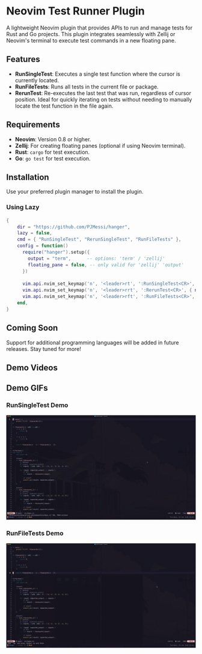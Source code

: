 # Neovim Test Runner Plugin

A lightweight Neovim plugin that provides APIs to run and manage tests for Rust and Go projects. This plugin integrates seamlessly with Zellij or Neovim's terminal to execute test commands in a new floating pane.

## Features

- **RunSingleTest**: Executes a single test function where the cursor is currently located.
- **RunFileTests**: Runs all tests in the current file or package.
- **RerunTest**: Re-executes the last test that was run, regardless of cursor position. Ideal for quickly iterating on tests without needing to manually locate the test function in the file again.

## Requirements

- **Neovim**: Version 0.8 or higher.
- **Zellij**: For creating floating panes (optional if using Neovim terminal).
- **Rust**: `cargo` for test execution.
- **Go**: `go test` for test execution.

## Installation

Use your preferred plugin manager to install the plugin.

### Using Lazy
```lua
{
    dir = "https://github.com/PJMessi/hanger",
    lazy = false,
    cmd = { "RunSingleTest", "RerunSingleTest", "RunFileTests" },
    config = function()
      require("hanger").setup({
        output = "term",      -- options: 'term' / 'zellij'
        floating_pane = false, -- only valid for 'zellij' 'output'
      })

      vim.api.nvim_set_keymap('n', '<leader>rt', ':RunSingleTest<CR>', { noremap = true, silent = true })
      vim.api.nvim_set_keymap('n', '<leader>rrt', ':RerunTest<CR>', { noremap = true, silent = true })
      vim.api.nvim_set_keymap('n', '<leader>rft', ':RunFileTests<CR>', { noremap = true, silent = true })
    end,
}
```

## Coming Soon
Support for additional programming languages will be added in future releases. Stay tuned for more!


## Demo Videos
## Demo GIFs

### RunSingleTest Demo
![RunSingleTest](./single_test_demo.gif)

### RunFileTests Demo
![RunFileTests](./full_test_demo.gif)
